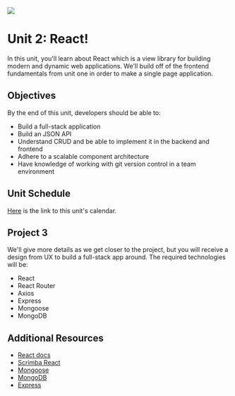 
![](https://camo.githubusercontent.com/1a91b05b8f4d44b5bbfb83abac2b0996d8e26c92/687474703a2f2f692e696d6775722e636f6d2f6b6538555354712e706e67)

# Unit 2: React!

In this unit, you'll learn about React which is a view library for building modern and dynamic web applications. We'll build off of the frontend fundamentals from unit one in order to make a single page application.

## Objectives

By the end of this unit, developers should be able to:

* Build a full-stack application
* Build an JSON API
* Understand CRUD and be able to implement it in the backend and frontend
* Adhere to a scalable component architecture
* Have knowledge of working with git version control in a team environment

## Unit Schedule

[Here]() is the link to this unit's calendar.

## Project 3

We'll give more details as we get closer to the project, but you will receive a design from UX to build a full-stack app around. The required technologies will be:

- React
- React Router
- Axios
- Express
- Mongoose
- MongoDB

## Additional Resources

- [React docs](https://reactjs.org/)
- [Scrimba React](https://scrimba.com/g/glearnreact)
- [Mongoose](https://mongoosejs.com/)
- [MongoDB](https://docs.mongodb.com/manual/)
- [Express](http://expressjs.com/)
